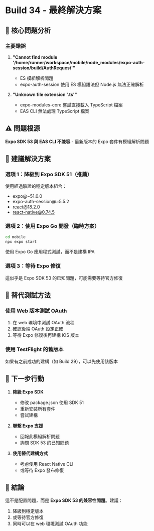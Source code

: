 # Build 34 - 最終解決方案

## 🚨 核心問題分析

### 主要錯誤
1. **"Cannot find module '/home/runner/workspace/mobile/node_modules/expo-auth-session/build/AuthRequest'"**
   - ES 模組解析問題
   - expo-auth-session 使用 ES 模組語法但 Node.js 無法正確解析

2. **"Unknown file extension '.ts'"**
   - expo-modules-core 嘗試直接載入 TypeScript 檔案
   - EAS CLI 無法處理 TypeScript 檔案

## ⚠️ 問題根源
**Expo SDK 53 與 EAS CLI 不兼容** - 最新版本的 Expo 套件有模組解析問題

## 🔧 建議解決方案

### 選項 1：降級到 Expo SDK 51（推薦）
使用經過驗證的穩定版本組合：
- expo@~51.0.0
- expo-auth-session@~5.5.2
- react@18.2.0
- react-native@0.74.5

### 選項 2：使用 Expo Go 開發（臨時方案）
```bash
cd mobile
npx expo start
```
使用 Expo Go 應用程式測試，而不是建構 IPA

### 選項 3：等待 Expo 修復
這似乎是 Expo SDK 53 的已知問題，可能需要等待官方修復

## 📱 替代測試方法

### 使用 Web 版本測試 OAuth
1. 在 web 環境中測試 OAuth 流程
2. 確認後端 OAuth 設定正確
3. 等待 Expo 修復後再建構 iOS 版本

### 使用 TestFlight 的舊版本
如果有之前成功的建構（如 Build 29），可以先使用該版本

## 🚀 下一步行動

1. **降級 Expo SDK**
   - 修改 package.json 使用 SDK 51
   - 重新安裝所有套件
   - 嘗試建構

2. **聯繫 Expo 支援**
   - 回報此模組解析問題
   - 詢問 SDK 53 的已知問題

3. **使用替代建構方式**
   - 考慮使用 React Native CLI
   - 或等待 Expo 發布修復

## 📝 結論

這不是配置問題，而是 **Expo SDK 53 的兼容性問題**。建議：
1. 降級到穩定版本
2. 或等待官方修復
3. 同時可以在 web 環境測試 OAuth 功能